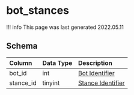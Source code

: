 # bot_stances

!!! info
	This page was last generated 2022.05.11

## Schema

| Column | Data Type | Description |
| :--- | :--- | :--- |
| bot_id | int | [Bot Identifier](bot_data.md) |
| stance_id | tinyint | [Stance Identifier](../../../../server/bots/stance-types) |

